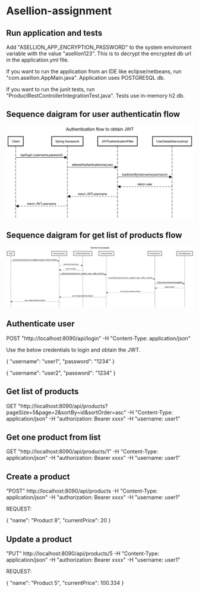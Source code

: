 # Asellion-assignment

## Run application and tests

Add "ASELLION_APP_ENCRYPTION_PASSWORD" to the system enviroment variable with the value "asellion123".  This is to decrypt the encrypted db url in the application.yml file.


If you want to run the application from an IDE like eclipse/netbeans, run "com.asellion.AppMain.java".  Application uses POSTGRESQL db.

If you want to run the junit tests, run "ProductRestControllerIntegrationTest.java".  Tests use in-memory h2 db.

## Sequence daigram for user authenticatin flow

![](images/AuthFlow.png)

## Sequence daigram for get list of products flow

![](images/GetProductsFlow.png)



## Authenticate user
POST "http://localhost:8090/api/login" -H "Content-Type: application/json"

Use the below credentials to login and obtain the JWT.


{
    "username": "user1",
    "password": "1234"
}

{
    "username": "user2",
    "password": "1234"
}

## Get list of products
GET "http://localhost:8090/api/products?pageSize=5&page=2&sortBy=id&sortOrder=asc" -H "Content-Type: application/json" -H "authorization: Bearer xxxx" -H "username: user1"

## Get one product from list
GET "http://localhost:8090/api/products/1" -H "Content-Type: application/json" -H "authorization: Bearer xxxx" -H "username: user1"

## Create a product
"POST" http://localhost:8090/api/products -H "Content-Type: application/json" -H "authorization: Bearer xxxx" -H "username: user1"

REQUEST:

{
    "name": "Product 8",
    "currentPrice": 20
}

## Update a product
"PUT" http://localhost:8090/api/products/5 -H "Content-Type: application/json" -H "authorization: Bearer xxxx" -H "username: user1"

REQUEST:

{
    "name": "Product 5",
    "currentPrice": 100.334
}


